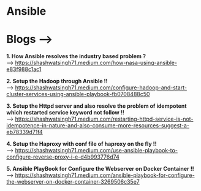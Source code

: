 # Ansible
# Blogs -->
   <b> 1. How Ansible resolves the industry based problem ? </b> <br/>
        --> https://shashwatsingh71.medium.com/how-nasa-using-ansible-e83f988c1ac1
   
   <b> 2. Setup the Hadoop through Ansible !! </b> <br/>
       -->  https://shashwatsingh71.medium.com/configure-hadoop-and-start-cluster-services-using-ansible-playbook-fb0708488c50
      
   <b> 3. Setup the Httpd server and also resolve the problem of idempotent which restarted service keyword not follow !! </b> <br/>
       -->  https://shashwatsingh71.medium.com/restarting-httpd-service-is-not-idempotence-in-nature-and-also-consume-more-resources-suggest-a-eb78339d71f4
    
   <b> 4. Setup the Haproxy with conf file of haproxy on the fly !! </b> <br/>
      --> https://shashwatsingh71.medium.com/use-ansible-playbook-to-configure-reverse-proxy-i-e-d4b993776d74
   
   <b> 5. Ansible PlayBook for Configure the Webserver on Docker Container !! </b> <br/>
      --> https://shashwatsingh71.medium.com/ansible-playbook-for-configure-the-webserver-on-docker-container-3269506c35e7

